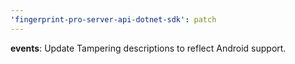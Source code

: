 ```yaml
---
'fingerprint-pro-server-api-dotnet-sdk': patch
---
```


**events**: Update Tampering descriptions to reflect Android support.